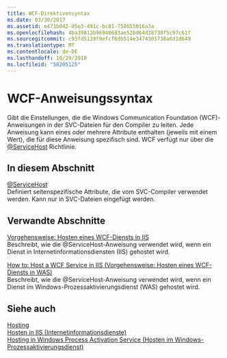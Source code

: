 ```yaml
---
title: WCF-Direktivensyntax
ms.date: 03/30/2017
ms.assetid: e471b042-d5e3-491c-bc81-758655016a3a
ms.openlocfilehash: 4ba39812b96940683ae52bd64d28730f5c97c61f
ms.sourcegitcommit: c93fd5139f9efcf6db514e3474301738a6d1d649
ms.translationtype: MT
ms.contentlocale: de-DE
ms.lasthandoff: 10/29/2018
ms.locfileid: "50205125"
---
```

# <a name="wcf-directive-syntax"></a>WCF-Anweisungssyntax
Gibt die Einstellungen, die die Windows Communication Foundation (WCF)-Anweisungen in der SVC-Dateien für den Compiler zu leiten. Jede Anweisung kann eines oder mehrere Attribute enthalten (jeweils mit einem Wert), die für diese Anweisung spezifisch sind. WCF verfügt nur über die [ \@ServiceHost](../../../../../docs/framework/configure-apps/file-schema/wcf-directive/servicehost.md) Richtlinie.  
  
## <a name="in-this-section"></a>In diesem Abschnitt  
 [@ServiceHost](../../../../../docs/framework/configure-apps/file-schema/wcf-directive/servicehost.md)  
 Definiert seitenspezifische Attribute, die vom SVC-Compiler verwendet werden. Kann nur in SVC-Dateien eingefügt werden.  
  
## <a name="related-sections"></a>Verwandte Abschnitte  
 [Vorgehensweise: Hosten eines WCF-Diensts in IIS](../../../../../docs/framework/wcf/feature-details/how-to-host-a-wcf-service-in-iis.md)  
 Beschreibt, wie die @ServiceHost-Anweisung verwendet wird, wenn ein Dienst in Internetinformationsdiensten (IIS) gehostet wird.  
  
 [How to: Host a WCF Service in IIS (Vorgehensweise: Hosten eines WCF-Diensts in WAS)](../../../../../docs/framework/wcf/feature-details/how-to-host-a-wcf-service-in-was.md)  
 Beschreibt, wie die @ServiceHost-Anweisung verwendet wird, wenn ein Dienst im Windows-Prozessaktivierungsdienst (WAS) gehostet wird.  
  
## <a name="see-also"></a>Siehe auch  
 [Hosting](../../../../../docs/framework/wcf/feature-details/hosting.md)  
 [Hosten in IIS (Internetinformationsdienste)](../../../../../docs/framework/wcf/feature-details/hosting-in-internet-information-services.md)  
 [Hosting in Windows Process Activation Service (Hosten im Windows-Prozessaktivierungsdienst)](../../../../../docs/framework/wcf/feature-details/hosting-in-windows-process-activation-service.md)
